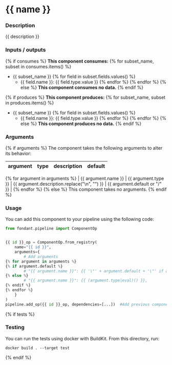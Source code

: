# {{ name }}

### Description
{{ description }}

### Inputs / outputs

{% if consumes %}
**This component consumes:**
{% for subset_name, subset in consumes.items() %}
- {{ subset_name }}
{% for field in subset.fields.values() %}
  - {{ field.name }}: {{ field.type.value }}
{% endfor %}
{% endfor %}
{% else %}
**This component consumes no data.**
{% endif %}

{% if produces %}
**This component produces:**
{% for subset_name, subset in produces.items() %}
- {{ subset_name }}
{% for field in subset.fields.values() %}
  - {{ field.name }}: {{ field.type.value }}
{% endfor %}
{% endfor %}
{% else %}
**This component produces no data.**
{% endif %}

### Arguments

{% if arguments %}
The component takes the following arguments to alter its behavior:

| argument | type | description | default |
| -------- | ---- | ----------- | ------- |
{% for argument in arguments %}
| {{ argument.name }} | {{ argument.type }} | {{ argument.description.replace("\n", "") }} | {{ argument.default or "/" }} |
{% endfor %}
{% else %}
This component takes no arguments.
{% endif %}

### Usage

You can add this component to your pipeline using the following code:

```python
from fondant.pipeline import ComponentOp


{{ id }}_op = ComponentOp.from_registry(
    name="{{ id }}",
    arguments={
        # Add arguments
{% for argument in arguments %}
{% if argument.default %}
        # "{{ argument.name }}": {{ '\"' + argument.default + '\"' if argument.default is string else argument.default }},
{% else %}
        # "{{ argument.name }}": {{ (argument.type|eval)() }},
{% endif %}
{% endfor %}
    }
)
pipeline.add_op({{ id }}_op, dependencies=[...])  #Add previous component as dependency
```

{% if tests %}
### Testing

You can run the tests using docker with BuildKit. From this directory, run:
```
docker build . --target test
```
{% endif %}
